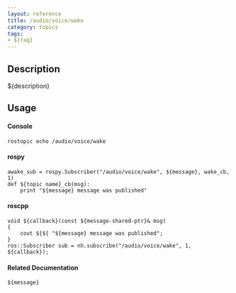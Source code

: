 ```yaml
---
layout: reference
title: /audio/voice/wake
category: topics
tags: 
- ${tag}
---
```


## Description
${description}

## Usage
#### Console
```
rostopic echo /audio/voice/wake
```

#### rospy
```
awake_sub = rospy.Subscriber("/audio/voice/wake", ${message}, wake_cb, 1)
def ${topic name}_cb(msg):
    print "${message} message was published"
```

#### roscpp
```
void ${callback}(const ${message-shared-ptr}& msg)
{
    cout ${${ "${message} message was published";
}
ros::Subscriber sub = nh.subscribe("/audio/voice/wake", 1, ${callback});
```

#### Related Documentation
``${message}``  